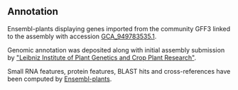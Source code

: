 **Annotation**
----------

Ensembl-plants displaying genes imported from the community GFF3 linked to the assembly with accession [GCA\_949783535.1](http://www.ebi.ac.uk/ena/data/view/GCA_949783535.1).

Genomic annotation was deposited along with initial assembly submission by ["Leibniz Institute of Plant Genetics and Crop Plant Research"](https://www.ipk-gatersleben.de/en/).

Small RNA features, protein features, BLAST hits and cross-references have been
computed by [Ensembl-plants](https://plants.ensembl.org/info/genome/annotation/index.html).
